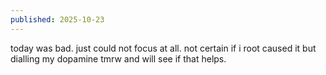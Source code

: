 ```yaml
---
published: 2025-10-23
---
```


today was bad. just could not focus at all. not certain if i root caused it but dialling my dopamine tmrw and will see if that helps.